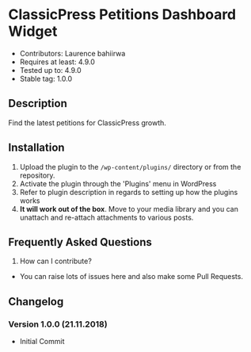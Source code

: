 # ClassicPress Petitions Dashboard Widget
* Contributors: Laurence bahiirwa
* Requires at least: 4.9.0
* Tested up to: 4.9.0
* Stable tag: 1.0.0


## Description

Find the latest petitions for ClassicPress growth.

## Installation
1. Upload the plugin to the `/wp-content/plugins/` directory or from the repository.
1. Activate the plugin through the 'Plugins' menu in WordPress
1. Refer to plugin description in regards to setting up how the plugins works
1. **It will work out of the box**. Move to your media library and you can unattach and re-attach attachments to various posts.

## Frequently Asked Questions
1. How can I contribute?
* You can raise lots of issues here and also make some Pull Requests.

## Changelog

### Version 1.0.0 (21.11.2018)
* Initial Commit
